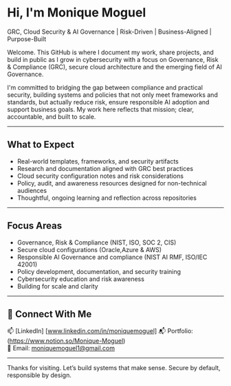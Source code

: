 #  Hi, I'm Monique Moguel

 GRC, Cloud Security & AI Governance | Risk-Driven | Business-Aligned | Purpose-Built

Welcome. This GitHub is where I document my work, share projects, and build in public as I grow in cybersecurity with a focus on Governance, Risk & Compliance (GRC), secure cloud architecture and the emerging field of AI Governance.

I'm committed to bridging the gap between compliance and practical security, building systems and policies that not only meet frameworks and standards, but actually reduce risk, ensure responsible AI adoption and support business goals. My work here reflects that mission; clear, accountable, and built to scale.

---

##  What to Expect

-  Real-world templates, frameworks, and security artifacts
-  Research and documentation aligned with GRC best practices
-  Cloud security configuration notes and risk considerations
-  Policy, audit, and awareness resources designed for non-technical audiences
-  Thoughtful, ongoing learning and reflection across repositories

---

##  Focus Areas

- Governance, Risk & Compliance (NIST, ISO, SOC 2, CIS)
- Secure cloud configurations (Oracle,Azure & AWS)
- Responsible AI Governance and compliance (NIST AI RMF, ISO/IEC 42001)
- Policy development, documentation, and security training
- Cybersecurity education and risk awareness
- Building for scale and clarity

---

## 📌 Connect With Me

📫 [LinkedIn] [www.linkedin.com/in/moniquemoguel]
📬 Portfolio: (https://www.notion.so/Monique-Moguel)  
📂 Email: moniquemoguel1@gmail.com  

---

Thanks for visiting. Let’s build systems that make sense. Secure by default, responsible by design.

